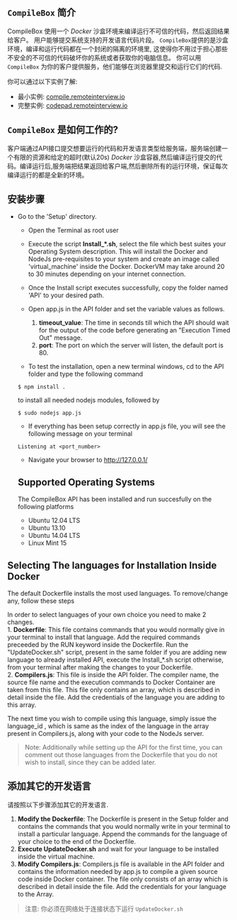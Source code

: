 ## `CompileBox` 简介 ##

CompileBox 使用一个 *Docker* 沙盒环境来编译运行不可信的代码，然后返回结果给客户。
用户能够提交系统支持的开发语言代码片段。 
`CompileBox`提供的是沙盒环境，编译和运行代码都在一个封闭的隔离的环境里, 这使得你不用过于担心那些 不安全的不可信的代码破坏你的系统或者获取你的电脑信息。
你可以用 `CompileBox` 为你的客户提供服务，他们能够在浏览器里提交和运行它们的代码.

你可以通过以下实例了解:

 - 最小实例: [compile.remoteinterview.io][1]
 - 完整实例: [codepad.remoteinterview.io][2]

## `CompileBox` 是如何工作的? ##

客户端通过API接口提交想要运行的代码和开发语言类型给服务端，服务端创建一个有限的资源和给定的超时(默认20s) *Docker* 沙盒容器,然后编译运行提交的代码。编译运行后,服务端把结果返回给客户端,然后删除所有的运行环境，保证每次编译运行的都是全新的环境。


## 安装步骤 ##

* Go to the 'Setup' directory.
    - Open the Terminal as root user
    
    - Execute the script **Install_*.sh**, select the file which best suites your Operating System description. This will install the Docker and NodeJs pre-requisites to your system and create an image called 'virtual_machine' inside the Docker. DockerVM may take around 20 to 30 minutes depending on your internet connection.
    
    - Once the Install script executes successfully, copy the folder named 'API' to your desired path.
    
    - Open app.js in the API folder and set the variable values as follows.
    
        1. **timeout_value**: The time in seconds till which the API should wait for the output of the code before generating an "Execution Timed Out" message.
        2. **port**: The port on which the server will listen, the default port is 80.
        
    - To test the installation, open a new terminal windows, cd to the API folder and type the following command
    ```
    $ npm install .
    ```
    to install all needed nodejs modules, followed by
    
    ```
    $ sudo nodejs app.js
    ```
    - If everything has been setup correctly in app.js file, you will see the following message on your terminal
    ```
    Listening at <port_number>
    ```

    - Navigate your browser to http://127.0.0.1/
    
    ## Supported Operating Systems ##
    The CompileBox API has been installed and run succesfully on the following platforms
    - Ubuntu 12.04 LTS
    - Ubuntu 13.10
    - Ubuntu 14.04 LTS
    - Linux Mint 15 
    
## Selecting The languages for Installation Inside Docker ##

The default Dockerfile installs the most used languages. To remove/change any, follow these steps

In order to select languages of your own choice you need to make 2 changes.<br>
        1. <B>Dockerfile</B>: This file contains commands that you would normally give in your terminal to install that language. Add the required commands preceeded by the RUN keyword inside the Dockerfile. Run the "UpdateDocker.sh" script, present in the same folder if you are adding new language to already installed API, execute the Install_*.sh script otherwise, from your terminal after making the changes to your Dockerfile.<br>
        2. <B>Compilers.js</B>: This file is inside the API folder. The compiler name, the source file name and the execution commands to Docker Container are taken from this file. This file only contains an array, which is described in detail inside the file. Add the credentials of the language you are adding to this array.<br>
        
The next time you wish to compile using this language, simply issue the language_id , which is  same as the index of the language in the array present in Compilers.js, along with your code to the NodeJs server.

> Note: Additionally while setting up the API for the first time, you can comment out those languages from the Dockerfile that you do not wish to install, since they can be added later.

## 添加其它的开发语言 ##

请按照以下步骤添加其它的开发语言.
<br>
1. <b>Modify the Dockerfile</b>: The Dockerfile is present in the Setup folder and contains the commands that you would normally write in your terminal to install a particular language. Append the commands for the language of your choice to the end of the Dockerfile.         <br>
2. <b>Execute UpdateDocker.sh</b> and wait for your language to be installed inside the virtual machine. <br>
3. <b>Modify Compilers.js</b>: Compilers.js file is available in the API folder and contains the information needed by app.js to compile a given source code inside Docker container. The file only consists of an array which is described in detail inside the file. Add the credentials for your language to the Array.

> 注意:   你必须在网络处于连接状态下运行 `UpdateDocker.sh`

  [1]: http://compile.remoteinterview.io
  [2]: http://codepad.remoteinterview.io
